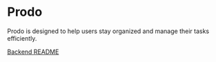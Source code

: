 # Prodo

Prodo is designed to help users stay organized and manage their tasks efficiently.




[Backend README](https://github.com/Hiro-2002/Prodo/tree/main/Backend#readme)
